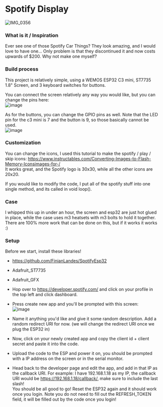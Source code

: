 # Spotify Display
![IMG_0356](https://github.com/user-attachments/assets/8f077db9-e3f1-42a3-9775-0f6178f8bcea)
### What is it / Inspiration

Ever see one of those Spotify Car Things? They look amazing, and I would love to have one... Only problem is that they discontinued it and now costs upwards of $200. Why not make one myself?   

### Build process

This project is relatively simple, using a WEMOS ESP32 C3 mini, ST7735 1.8" Screen, and 3 keyboard switches for buttons.   

You can connect the screen relatively any way you would like, but you can change the pins here:   
![image](https://github.com/user-attachments/assets/98197ecd-a51a-48e5-ac5b-82ddde55e18d)


As for the buttons, you can change the GPIO pins as well. Note that the LED pin for the c3 mini is 7 and the button is 9, so those basically cannot be used.   
![image](https://github.com/user-attachments/assets/a3ef2cc7-8dde-4f3d-aa97-271c0134608c)


### Customization

You can change the icons, I used this tutorial to make the spotify / play / skip icons: https://www.instructables.com/Converting-Images-to-Flash-Memory-Iconsimages-for-/  
It works great, and the Spotify logo is 30x30, while all the other icons are 20x20.   

If you would like to modify the code, I put all of the spotify stuff into one single method, and its called in void loop().   

### Case 

I whipped this up in under an hour, the screen and esp32 are just hot glued in place, while the case uses m3 heatsets with m3 bolts to hold it together.   
There are 100% more work that can be done on this, but if it works it works :)  

### Setup

Before we start, install these libraries!  
- https://github.com/FinianLandes/SpotifyEsp32  
- Adafruit_ST7735  
- Adafruit_GFX  

- Hop over to https://developer.spotify.com/ and click on your profile in the top left and click dashboard.   
- Press create new app and you'll be prompted with this screen:   
![image](https://github.com/user-attachments/assets/08ea6cbd-1e50-4130-96ad-a5f4a30cbff7)  
- Name it anything you'd like and give it some random description. Add a random redirect URI for now. (we will change the redirect URI once we plug the ESP32 in)  
- Now, click on your newly created app and copy the client id + client secret and paste it into the code.  
- Upload the code to the ESP and power it on, you should be prompted with a IP address on the screen or in the serial monitor.   
- Head back to the developer page and edit the app, and add in that IP as the callback URI. For example: I have 192.168.1.18 as my IP, the callback URI would be https://192.168.1.18/callback/, make sure to include the last slash!   
You should be all good to go! Reset the ESP32 again and it should work once you login. Note you do not need to fill out the REFRESH_TOKEN field, it will be filled out by the code once you login!   



